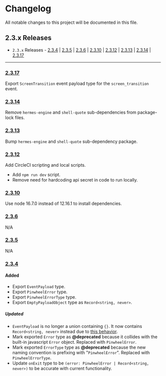 # Changelog

All notable changes to this project will be documented in this file.

## 2.3.x Releases

- `2.3.x` Releases - [2.3.4](#234) | [2.3.5](#235) | [2.3.6](#236) | [2.3.10](#2310) | [2.3.12](#2312) | [2.3.13](#2313) | [2.3.14](#2314) | [2.3.17](#2317)

---

### [2.3.17](https://github.com/underdog-tech/react-native-pinwheel/releases/tag/2.3.17)

Export `ScreenTransition` event payload type for the `screen_transition` event.


### [2.3.14](https://github.com/underdog-tech/react-native-pinwheel/releases/tag/2.3.14)

Remove `hermes-engine` and `shell-quote` sub-dependencies from package-lock files.

### [2.3.13](https://github.com/underdog-tech/react-native-pinwheel/releases/tag/2.3.13)

Bump `hermes-engine` and `shell-quote` sub-dependency package.

### [2.3.12](https://github.com/underdog-tech/react-native-pinwheel/releases/tag/2.3.12)

Add CircleCI scripting and local scripts.
- Add `npm run dev` script.
- Remove need for hardcoding api secret in code to run locally.

### [2.3.10](https://github.com/underdog-tech/react-native-pinwheel/releases/tag/2.3.10)

Use node 16.7.0 instead of 12.16.1 to install dependencies.

### [2.3.6](https://github.com/underdog-tech/react-native-pinwheel/releases/tag/2.3.6)

N/A

### [2.3.5](https://github.com/underdog-tech/react-native-pinwheel/releases/tag/2.3.5)

N/A

### [2.3.4](https://github.com/underdog-tech/react-native-pinwheel/releases/tag/2.3.4)

#### Added

- Export `EventPayload` type.
- Export `PinwheelError` type.
- Export `PinwheelErrorType` type.
- Export `EmptyPayloadObject` type as `Record<string, never>`.

##### Updated

- `EventPayload` is no longer a union containing `{}`. It now contains `Record<string, never>` instead due to [this behavior](https://github.com/Microsoft/TypeScript/wiki/FAQ#why-are-all-types-assignable-to-empty-interfaces).
- Mark exported `Error` type as **@deprecated** because it collides with the built-in javascript `Error` object. Replaced with `PinwheelError`.
- Mark exported `ErrorType` type as **@deprecated** because the new naming convention is prefixing with "`PinwheelError`". Replaced with `PinwheelErrorType`.
- Update `onExit` type to be `(error: PinwheelError | Record<string, never>)` to be accurate with current functionality.
